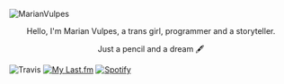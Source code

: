 ![MarianVulpes](https://github.com/MarianVulpes/MarianVulpes/blob/main/nbn.png)
<p align="center">Hello, I'm Marian Vulpes, a trans girl, programmer and a storyteller.</p>
<p align="center">Just a pencil and a dream &#128395;</p>

![Travis](https://steam-stat.vercel.app/api?profileName=nocnitsavulpes)
[![My Last.fm](https://lastfm-recently-played.vercel.app/api?user=marianvulpes&width=380&count=8)](https://www.last.fm/user/marianvulpes)
[![Spotify](https://now-playing-pqytlme7u-diabolicwitch.vercel.app/api/spotify?background_color=0d1117&border_color=ffffff)](https://open.spotify.com/user/ewt4ywvzbhdhx4uhrparn3rxt)
